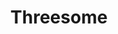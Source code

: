 ---
title: Threesome
description:
category: NSFW
price: 80
images: 
    - /assets/img/available/threesomevol2.jpg
---